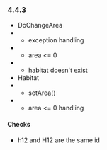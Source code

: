 ### 4.4.3
- DoChangeArea
- - exception handling
- - area <= 0
- - habitat doesn't exist
- Habitat
- - setArea() 
- - area <= 0 handling

#### Checks
- h12 and H12 are the same id
